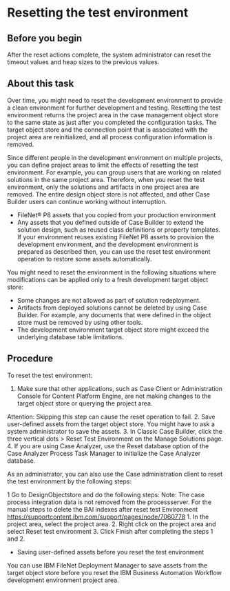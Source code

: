 # Resetting the test environment

## Before you begin

After the reset actions
complete, the system administrator can reset the timeout values and heap sizes to the previous
values.

## About this task

Over time, you might need to reset the development environment
to provide a clean environment for further development and testing.
Resetting the test environment returns the project area in the case
management object store to the same state as just after you completed
the configuration tasks. The target object store and the connection
point that is associated with the project area are reinitialized,
and all process configuration information is removed.

Since different people in the development environment on multiple projects, you can define
project areas to limit the effects of resetting the test environment. For example, you can group
users that are working on related solutions in the same project area. Therefore, when you reset the
test environment, only the solutions and artifacts in one project area are removed. The entire
design object store is not affected, and other Case Builder users can continue working
without interruption.

- FileNet® P8 assets that you
copied from your production environment
- Any assets that you defined outside of Case Builder to extend the solution design,
such as reused class definitions or property templates. If your environment reuses existing FileNet P8 assets to provision the
development environment, and the development environment is prepared as described then, you can use
the reset test environment operation to restore some assets automatically.

You might need to reset the environment in the following situations where modifications can be
applied only to a fresh development target object store:

- Some changes are not allowed as part of solution redeployment.
- Artifacts from deployed solutions cannot be deleted by using Case Builder. For example, any documents
that were defined in the object store must be removed by using other
tools.
- The development environment target object store might exceed the
underlying database table limitations.

## Procedure

To reset the test environment:

1. Make sure that other applications, such as Case Client or Administration Console for Content Platform
Engine, are not making
changes to the target object store or querying the project area.

Attention: Skipping this step can cause the reset operation to fail.
2. Save user-defined assets from the target object store.
You might have to ask a system administrator to save the assets.
3. In Classic Case Builder,
click the three vertical dots > Reset Test
Environment on the Manage Solutions page.
4. If you are using Case Analyzer,
use the Reset database option of the Case Analyzer Process Task Manager to
initialize the Case Analyzer
database.

As an administrator, you can also use the Case administration
client to reset the test environment by the following steps:

1 Go to DesignObjectstore and do the following steps: Note: The case process integration data is not removed from the processserver. For the manual steps to delete the BAI indexes after reset test Environment https://supportcontent.ibm.com/support/pages/node/7060778
    1. In the project area, select the project area.
    2. Right click on the project area and select Reset test
environment
    3. Click Finish after completing the steps 1 and
2.

- Saving user-defined assets before you reset the test environment

You can use IBM FileNet Deployment Manager to save assets from the target object store before you reset the IBM Business Automation Workflow development environment project area.